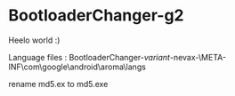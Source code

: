 # BootloaderChanger-g2

Heelo world :)

Language files  : BootloaderChanger-*variant*-nevax-\META-INF\com\google\android\aroma\langs

rename md5.ex to md5.exe
